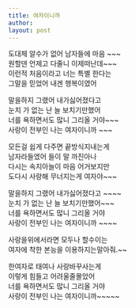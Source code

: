 ```yaml
---
title: 여자이니까 
author:
layout: post
---
```

<p>도대체 알수가 없어 남자들에 마음 ~~~<br />
원할덴 언제고 다줄니 이제떠난데~~~<br />
이런적 처음이라고 너는 특별 한다는<br />
그말을 믿었어 내겐 행복이였어 </p>
<p>말을하지 그랬어 내가싫어졌다고<br />
눈치 가 없는 난 늘 보치기만했어<br />
너를 욕하면서도 많니 그리올 거야~~~<br />
사랑이 전부인 나는 여자이니까 ~~~</p>
<p>모든걸 쉽게 다주면 끝방식지내는게<br />
남자라들엤어 들이 말 까진아나<br />
다시는 속지아늘이 마음 어거보지만<br />
도다시 사랑해 무너지는게 여자야~~~ </p>
<p>말을하지 그랬어 내가싫어졌다고 ~~~~<br />
눈치 가 없는 난 늘 보치기만했어~~~<br />
너를 욕하면서도 많니 그리올 거야<br />
사랑이 전부인 나는 여자이니까 ~~~~</p>
<p>사랑을위에서라면 모두나 할수이는<br />
여자에 착한 본능을 이용하지는말아줘.~~ </p>
<p>한여자로 태여나 사랑바꾸사는게<br />
이렇게 힘들고 어려울줄몰았어<br />
너를 욕하면서도 많니 그리올 거야<br />
사랑이 전부인 나는 여자이니까~~~~~</p>
